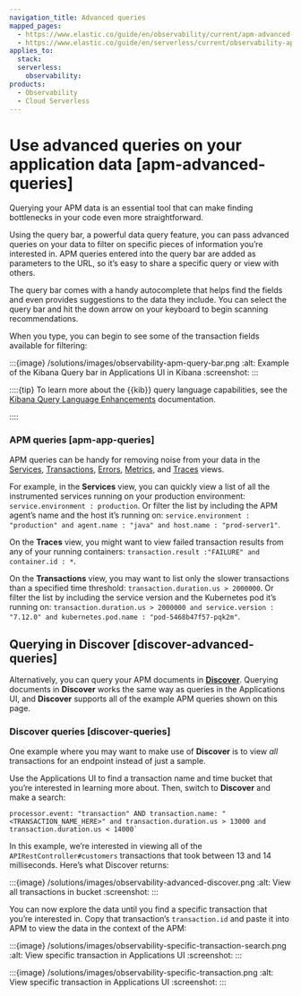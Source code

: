 ```yaml
---
navigation_title: Advanced queries
mapped_pages:
  - https://www.elastic.co/guide/en/observability/current/apm-advanced-queries.html
  - https://www.elastic.co/guide/en/serverless/current/observability-apm-query-your-data.html
applies_to:
  stack:
  serverless:
    observability:
products:
  - Observability
  - Cloud Serverless
---
```


# Use advanced queries on your application data [apm-advanced-queries]

Querying your APM data is an essential tool that can make finding bottlenecks in your code even more straightforward.

Using the query bar, a powerful data query feature, you can pass advanced queries on your data to filter on specific pieces of information you’re interested in. APM queries entered into the query bar are added as parameters to the URL, so it’s easy to share a specific query or view with others.

The query bar comes with a handy autocomplete that helps find the fields and even provides suggestions to the data they include. You can select the query bar and hit the down arrow on your keyboard to begin scanning recommendations.

When you type, you can begin to see some of the transaction fields available for filtering:

:::{image} /solutions/images/observability-apm-query-bar.png
:alt: Example of the Kibana Query bar in Applications UI in Kibana
:screenshot:
:::

::::{tip}
To learn more about the {{kib}} query language capabilities, see the [Kibana Query Language Enhancements](/explore-analyze/query-filter/languages/kql.md) documentation.

::::

### APM queries [apm-app-queries]

APM queries can be handy for removing noise from your data in the [Services](/solutions/observability/apm/services.md), [Transactions](/solutions/observability/apm/transactions-ui.md), [Errors](/solutions/observability/apm/errors-ui.md), [Metrics](/solutions/observability/apm/metrics-ui.md), and [Traces](/solutions/observability/apm/traces-ui.md) views.

For example, in the **Services** view, you can quickly view a list of all the instrumented services running on your production environment: `service.environment : production`. Or filter the list by including the APM agent’s name and the host it’s running on: `service.environment : "production" and agent.name : "java" and host.name : "prod-server1"`.

On the **Traces** view, you might want to view failed transaction results from any of your running containers: `transaction.result :"FAILURE" and container.id : *`.

On the **Transactions** view, you may want to list only the slower transactions than a specified time threshold: `transaction.duration.us > 2000000`. Or filter the list by including the service version and the Kubernetes pod it’s running on: `transaction.duration.us > 2000000 and service.version : "7.12.0" and kubernetes.pod.name : "pod-5468b47f57-pqk2m"`.

## Querying in Discover [discover-advanced-queries]

Alternatively, you can query your APM documents in [**Discover**](/explore-analyze/discover.md). Querying documents in **Discover** works the same way as queries in the Applications UI, and **Discover** supports all of the example APM queries shown on this page.

### Discover queries [discover-queries]

One example where you may want to make use of **Discover** is to view  *all* transactions for an endpoint instead of just a sample.

Use the Applications UI to find a transaction name and time bucket that you’re interested in learning more about. Then, switch to **Discover** and make a search:

```shell
processor.event: "transaction" AND transaction.name: "<TRANSACTION_NAME_HERE>" and transaction.duration.us > 13000 and transaction.duration.us < 14000`
```

In this example, we’re interested in viewing all of the `APIRestController#customers` transactions that took between 13 and 14 milliseconds. Here’s what Discover returns:

:::{image} /solutions/images/observability-advanced-discover.png
:alt: View all transactions in bucket
:screenshot:
:::

You can now explore the data until you find a specific transaction that you’re interested in. Copy that transaction’s `transaction.id` and paste it into APM to view the data in the context of the APM:

:::{image} /solutions/images/observability-specific-transaction-search.png
:alt: View specific transaction in Applications UI
:screenshot:
:::

:::{image} /solutions/images/observability-specific-transaction.png
:alt: View specific transaction in Applications UI
:screenshot:
:::